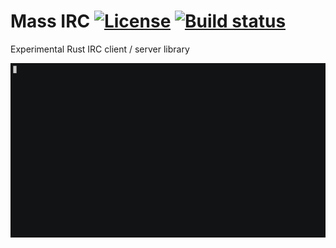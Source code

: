 # Mass IRC [![License](https://img.shields.io/github/license/nickmass/mass-irc.svg)](https://raw.githubusercontent.com/nickmass/mass-irc/master/LICENSE) [![Build status](https://img.shields.io/travis/nickmass/mass-irc/master.svg)](https://travis-ci.org/nickmass/mass-irc)
Experimental Rust IRC client / server library

![Demo](https://raw.githubusercontent.com/nickmass/mass-irc/master/demo.gif)
